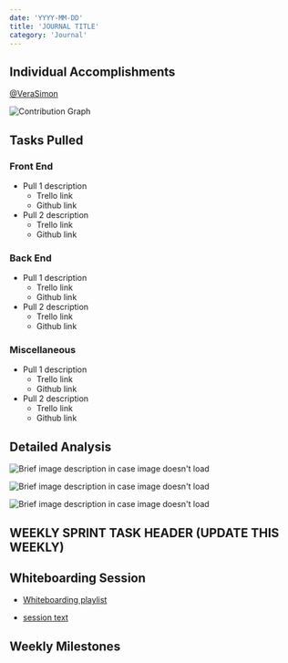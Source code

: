 ```yaml
---
date: 'YYYY-MM-DD'
title: 'JOURNAL TITLE'
category: 'Journal'
---
```


## Individual Accomplishments

[@VeraSimon](https://github.com/VeraSimon)

![Contribution Graph](https://raw.githubusercontent.com/VeraSimon/portfolio/master/blog/DATE_HERE/contribution_graph.png 'Github Repository Contribution Graph')

<!-- Provide a paragraph (5-8 sentences) summarizing the work you did this week, the challenges you faced, the tools you used, and your accomplishments. -->

## Tasks Pulled

### Front End

- Pull 1 description
  - Trello link
  - Github link
- Pull 2 description
  - Trello link
  - Github link

### Back End

- Pull 1 description
  - Trello link
  - Github link
- Pull 2 description
  - Trello link
  - Github link

### Miscellaneous

- Pull 1 description
  - Trello link
  - Github link
- Pull 2 description
  - Trello link
  - Github link

## Detailed Analysis

<!-- Pick one of your tickets and provide a detailed analysis of the work you did. This should be approximately 1/4 page of text, and at least three screenshots. -->

![Brief image description in case image doesn't load](https://raw.githubusercontent.com/VeraSimon/portfolio/master/blog/DATE_HERE/image1.png 'Image 1 alt text')

![Brief image description in case image doesn't load](https://raw.githubusercontent.com/VeraSimon/portfolio/master/blog/DATE_HERE/image2.png 'Image 2 alt text')

![Brief image description in case image doesn't load](https://raw.githubusercontent.com/VeraSimon/portfolio/master/blog/DATE_HERE/image3.png 'Image 3 alt text')

## WEEKLY SPRINT TASK HEADER (UPDATE THIS WEEKLY)

<!-- Description from labs training kit page for the week -->

## Whiteboarding Session

- [Whiteboarding playlist](https://www.youtube.com/playlist?list=PLw5W0SfMYtxWUrDu0Y0jDRIiNv3et_TZz)

<!-- Add a link to the weeks whiteboarding session -->

- [session text](link)

## Weekly Milestones

<!-- insert stuff here -->
